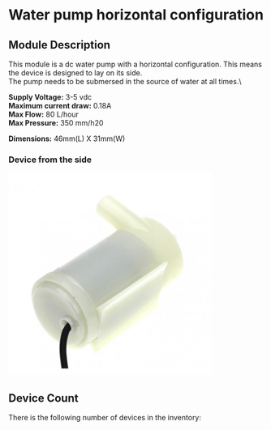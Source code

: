 # Water pump horizontal configuration

## Module Description 
This module is a dc water pump with a horizontal configuration. This means the device is designed to lay on its side.\
The pump needs to be submersed in the source of water at all times.\

**Supply Voltage:** 3-5 vdc\
**Maximum current draw:** 0.18A \
**Max Flow:** 80 L/hour\
**Max Pressure:** 350 mm/h20


**Dimensions:** 46mm(L) X 31mm(W)

### Device from the side
<img src="../Pictures/horizontal-pump.png" alt="Picture of horizontal pump module laying on its side" title="Horizontal pump" style="max-width: 400px">

## Device Count
There is the following number of devices in the inventory: 